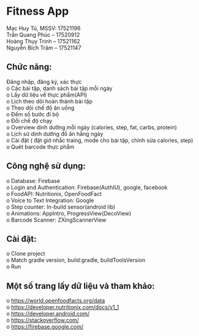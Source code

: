 # Fitness App
Mạc Huy Tú, MSSV: 17521196 <br/>
Trần Quang Phúc – 17520912 <br/>
Hoàng Thụy Trinh – 17521162 <br/>
Nguyễn Bích Trâm – 17521147 <br/>
## Chức năng:
Đăng nhập, đăng ký, xác thực <br/>
   o Các bài tập, danh sách bài tập mỗi ngày <br/>
   o Lấy dữ liệu về thực phẩm(API) <br/>
   o Lịch theo dõi hoàn thành bài tập <br/>
   o Theo dõi chế độ ăn uống<br/>
   o Đếm số bước đi bộ<br/>
   o Đổi chế độ chạy<br/>
   o Overview dinh dưỡng mỗi ngày (calories, step, fat, carbs, protein)<br/>
   o Lịch sử dinh dưỡng đồ ăn hằng ngày<br/>
   o Cài đặt ( đặt giờ nhắc traing, mode cho bài tập, chỉnh sửa calories, step)<br/>
   o Quét barcode thực phẩm	<br/>
## Công nghệ sử dụng:
   o Database: Firebase<br/>
   o Login and Authentication: Firebase(AuthIU), google, facebook<br/>
   o FoodAPI: Nutritionix, OpenFoodFact<br/>
   o Voice to Text Integration: Google<br/>
   o Step counter: In-build sensor(android lib)<br/>
   o Animations: AppIntro, ProgressView(DecoView)<br/>
   o Barcode Scanner: ZXingScannerView<br/>
## Cài đặt:
   o Clone project<br/>
   o Match gradle version, build:gradle, buildToolsVersion<br/>
   o Run<br/>
## Một số trang lấy dữ liệu và tham khảo:
   o https://world.openfoodfacts.org/data<br/>
   o https://developer.nutritionix.com/docs/v1_1<br/>
   o https://developer.android.com/<br/>
   o https://stackoverflow.com/	<br/>
   o https://firebase.google.com/<br/>
 